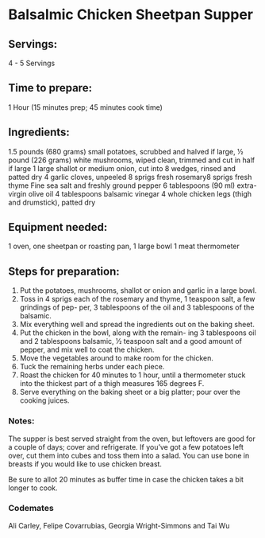 # Balsalmic Chicken Sheetpan Supper

## Servings: 
4 - 5 Servings

## Time to prepare: 
1 Hour (15 minutes prep; 45 minutes cook time)

## Ingredients:
1.5 pounds (680 grams) small potatoes, scrubbed and halved if large, 
1⁄2 pound (226 grams) white mushrooms, wiped clean, trimmed and cut in half if large
1 large shallot or medium onion, cut into 8 wedges, rinsed and patted dry
4 garlic cloves, unpeeled
8 sprigs fresh rosemary8 sprigs fresh thyme
Fine sea salt and freshly ground pepper
6 tablespoons (90 ml) extra-virgin olive oil 
4 tablespoons balsamic vinegar
4 whole chicken legs (thigh and drumstick), patted dry

## Equipment needed:
1 oven, one sheetpan or roasting pan,
1 large bowl
1 meat thermometer 

## Steps for preparation:
1. Put the potatoes, mushrooms, shallot or onion and garlic in a large bowl. 
2. Toss in 4 sprigs each of the rosemary and thyme, 1 teaspoon salt, a few grindings of pep- per, 3 tablespoons of the oil and 3 tablespoons of the balsamic. 
3. Mix everything well and spread the ingredients out on the baking sheet.
4. Put the chicken in the bowl, along with the remain- ing 3 tablespoons oil and 2 tablespoons balsamic,
1⁄2 teaspoon salt and a good amount of pepper, and mix well to coat the chicken. 
5. Move the vegetables around to make room for the chicken. 
6. Tuck the remaining herbs under each piece.
7. Roast the chicken for 40 minutes to 1 hour, until a thermometer stuck into the thickest part of a thigh measures 165 degrees F.
8. Serve everything on the baking sheet or a big platter; pour over the cooking juices.


### Notes:
The supper is best served straight from the oven, but leftovers are good for a couple of days; cover and refrigerate. If you’ve got a few potatoes left over, cut them into cubes and toss them into a salad.
You can use bone in breasts if you would like to use chicken breast. 

Be sure to allot 20 minutes as buffer time in case the chicken takes a bit longer to cook. 

### Codemates #
Ali Carley, Felipe Covarrubias, Georgia Wright-Simmons and Tai Wu
